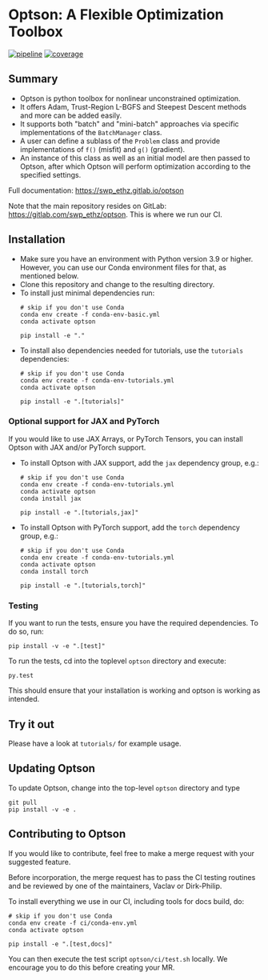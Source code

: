 # Optson: A Flexible Optimization Toolbox

[![pipeline](https://gitlab.com/swp_ethz/optson/badges/main/pipeline.svg)]()
[![coverage](https://gitlab.com/swp_ethz/optson/badges/main/coverage.svg)]()

## Summary

* Optson is python toolbox for nonlinear unconstrained optimization.
* It offers Adam, Trust-Region L-BGFS and Steepest Descent methods and more can be added easily.
* It supports both "batch" and "mini-batch" approaches via specific implementations of the `BatchManager` class.
* A user can define a sublass of the `Problem` class and provide implementations of `f()` (misfit) and `g()` (gradient).
* An instance of this class as well as an initial model are then passed to Optson, after which Optson will
perform optimization according to the specified settings.

Full documentation: https://swp_ethz.gitlab.io/optson

Note that the main repository resides on GitLab: https://gitlab.com/swp_ethz/optson.
This is where we run our CI.

## Installation
* Make sure you have an environment with Python version 3.9 or higher.  
  However, you can use our Conda environment files for that, as mentioned below.
* Clone this repository and change to the resulting directory.
* To install just minimal dependencies run:
  ```
  # skip if you don't use Conda
  conda env create -f conda-env-basic.yml
  conda activate optson
  ```
  ```
  pip install -e "."
  ```
* To install also dependencies needed for tutorials, use the `tutorials` dependencies:
  ```
  # skip if you don't use Conda
  conda env create -f conda-env-tutorials.yml
  conda activate optson
  ```
  ```
  pip install -e ".[tutorials]"
  ```


### Optional support for JAX and PyTorch
If you would like to use JAX Arrays, or PyTorch Tensors, you can install Optson with JAX and/or PyTorch support.

* To install Optson with JAX support, add the `jax` dependency group, e.g.:
  ```
  # skip if you don't use Conda
  conda env create -f conda-env-tutorials.yml
  conda activate optson
  conda install jax
  ```
  ```
  pip install -e ".[tutorials,jax]"
  ```
* To install Optson with PyTorch support, add the `torch` dependency group, e.g.:
  ```
  # skip if you don't use Conda
  conda env create -f conda-env-tutorials.yml
  conda activate optson
  conda install torch
  ```
  ```
  pip install -e ".[tutorials,torch]"
  ```

### Testing
If you want to run the tests, ensure you have the required dependencies.
To do so, run:
```
pip install -v -e ".[test]"
```

To run the tests, cd into the toplevel ``optson`` directory and execute:
```
py.test
```

This should ensure that your installation is working and optson is working as intended.


## Try it out
Please have a look at `tutorials/` for example usage.


## Updating Optson

To update Optson, change into the top-level `optson` directory and type
```
git pull
pip install -v -e .
```


## Contributing to Optson

If you would like to contribute, feel free to make a merge request with
your suggested feature.

Before incorporation, the merge request has to pass the CI testing routines and
be reviewed by one of the maintainers, Vaclav or Dirk-Philip.

To install everything we use in our CI, including tools for docs build, do:
```
# skip if you don't use Conda
conda env create -f ci/conda-env.yml
conda activate optson
```
```
pip install -e ".[test,docs]"
```

You can then execute the test script ``optson/ci/test.sh`` locally.
We encourage you to do this before creating your MR.
